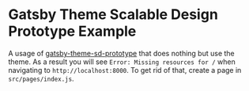# Gatsby Theme Scalable Design Prototype Example

A usage of
[gatsby-theme-sd-prototype]()
that does nothing but use the theme. As a result you will see `Error: Missing resources for /` when navigating to `http://localhost:8000`. To get
rid of that, create a page in `src/pages/index.js`.

